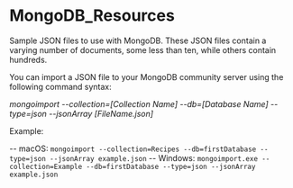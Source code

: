 # MongoDB_Resources

Sample JSON files to use with MongoDB. These JSON files contain a varying number of documents, some less than ten, while others contain hundreds. 

You can import a JSON file to your MongoDB community server using the following command syntax: 

*mongoimport --collection=[Collection Name] --db=[Database Name] --type=json --jsonArray [FileName.json]*

Example: 

-- macOS: `mongoimport --collection=Recipes --db=firstDatabase --type=json --jsonArray example.json`
-- Windows: `mongoimport.exe --collection=Example --db=firstDatabase --type=json --jsonArray example.json`
